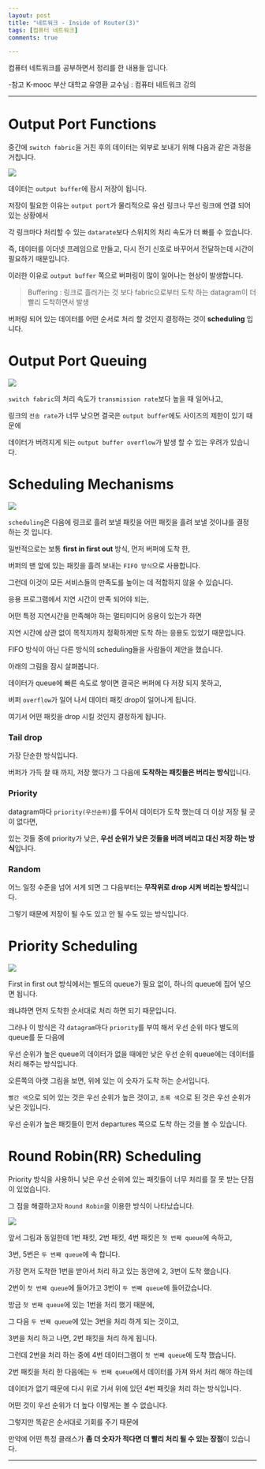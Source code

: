 ```yaml
---
layout: post
title: "네트워크 - Inside of Router(3)"
tags: [컴퓨터 네트워크]
comments: true

---
```


컴퓨터 네트워크를 공부하면서 정리를 한 내용들 입니다.

-참고 K-mooc 부산 대학교 유영환 교수님 : 컴퓨터 네트워크 강의

---

# Output Port Functions

중간에 `switch fabric`을 거친 후의 데이터는 외부로 보내기 위해 다음과 같은 과정을 거칩니다.

<img src="https://raw.githubusercontent.com/junghyun100/junghyun100.github.io/master/images/1211/Output%20port%20Functions.PNG">

데이터는 `output buffer`에 잠시 저장이 됩니다.

저장이 필요한 이유는 `output port`가 물리적으로 유선 링크나 무선 링크에 연결 되어 있는 상황에서

각 링크마다 처리할 수 있는 `datarate`보다 스위치의 처리 속도가 더 빠를 수 있습니다.

즉, 데이터를 이더넷 프레임으로 만들고, 다시 전기 신호로 바꾸어서 전달하는데 시간이 필요하기 때문입니다.

이러한 이유로 `output buffer` 쪽으로 버퍼링이 많이 일어나는 현상이 발생합니다.

> Buffering : 링크로 흘러가는 것 보다 fabric으로부터 도착 하는 datagram이 더 빨리 도착하면서 발생

버퍼링 되어 있는 데이터를 어떤 순서로 처리 할 것인지 결정하는 것이 <strong>scheduling</strong> 입니다.

# Output Port Queuing

<img src="https://raw.githubusercontent.com/junghyun100/junghyun100.github.io/master/images/1211/Output%20port%20queuing.PNG">

`switch fabric`의 처리 속도가 `transmission rate`보다 높을 때 일어나고,

링크의 `전송 rate`가 너무 낮으면 결국은 `output buffer`에도 사이즈의 제한이 있기 때문에
 
데이터가 버려지게 되는 `output buffer overflow`가 발생 할 수 있는 우려가 있습니다.

# Scheduling Mechanisms

<img src="https://raw.githubusercontent.com/junghyun100/junghyun100.github.io/master/images/1211/Scheduling%20Mechanisms.PNG">

`scheduling`은 다음에 링크로 흘려 보낼 패킷을 어떤 패킷을 흘려 보낼 것이냐를 결정 하는 것 입니다.

일반적으로는 보통 <strong>first in first out</strong> 방식, 먼저 버퍼에 도착 한, 

버퍼의 맨 앞에 있는 패킷을 흘려 보내는 `FIFO 방식`으로 사용합니다. 

그런데 이것이 모든 서비스들의 만족도를 높이는 데 적합하지 않을 수 있습니다.

응용 프로그램에서 지연 시간이 만족 되어야 되는, 

어떤 특정 지연시간을 만족해야 하는 멀티미디어 응용이 있는가 하면

지연 시간에 상관 없이 목적지까지 정확하게만 도착 하는 응용도 있었기 때문입니다.

FIFO 방식이 아닌 다른 방식의 scheduling들을 사람들이 제안을 했습니다.

아래의 그림을 잠시 살펴봅니다.

데이터가 queue에 빠른 속도로 쌓이면 결국은 버퍼에 다 저장 되지 못하고,

버퍼 `overflow`가 일어 나서 데이터 패킷 drop이 일어나게 됩니다.

여기서 어떤 패킷을 drop 시킬 것인지 결정하게 됩니다.

### Tail drop 

가장 단순한 방식입니다. 

버퍼가 가득 찰 때 까지, 저장 했다가 그 다음에 <strong>도착하는 패킷들은 버리는 방식</strong>입니다.

### Priority 

datagram마다 `priority(우선순위)`를 두어서 데이터가 도착 했는데 더 이상 저장 될 곳이 없다면,
 
있는 것들 중에 priority가 낮은, <strong>우선 순위가 낮은 것들을 버려 버리고 대신 저장 하는 방식</strong>입니다.

### Random

어느 일정 수준을 넘어 서게 되면 그 다음부터는 <strong>무작위로 drop 시켜 버리는 방식</strong>입니다.

그렇기 때문에 저장이 될 수도 있고 안 될 수도 있는 방식입니다.

# Priority Scheduling

<img src="https://raw.githubusercontent.com/junghyun100/junghyun100.github.io/master/images/1211/Priority%20Scheduling.PNG">

First in first out 방식에서는 별도의 queue가 필요 없이, 하나의 queue에 집어 넣으면 됩니다.

왜냐하면 먼저 도착한 순서대로 처리 하면 되기 때문입니다.

그러나 이 방식은 각 `datagram`마다 `priority`를 부여 해서 우선 순위 마다 별도의 queue를 둔 다음에 

우선 순위가 높은 queue의 데이터가 없을 때에만 낮은 우선 순위 queue에는 데이터를 처리 해주는 방식입니다.

오른쪽의 아랫 그림을 보면, 위에 있는 이 숫자가 도착 하는 순서입니다.

`빨간 색`으로 되어 있는 것은 우선 순위가 높은 것이고, `초록 색`으로 된 것은 우선 순위가 낮은 것입니다. 

우선 순위가 높은 패킷들이 먼저 departures 쪽으로 도착 하는 것을 볼 수 있습니다.

# Round Robin(RR) Scheduling

Priority 방식을 사용하니 낮은 우선 순위에 있는 패킷들이 너무 처리를 잘 못 받는 단점이 있었습니다.

그 점을 해결하고자 `Round Robin`을 이용한 방식이 나타났습니다.

<img src="https://raw.githubusercontent.com/junghyun100/junghyun100.github.io/master/images/1211/Round%20Robin.PNG">

앞서 그림과 동일한데 1번 패킷, 2번 패킷, 4번 패킷은 `첫 번째 queue`에 속하고, 

3번, 5번은 `두 번째 queue`에 속 합니다.

가장 먼저 도착한 1번을 받아서 처리 하고 있는 동안에 2, 3번이 도착 했습니다. 

2번이 `첫 번째 queue`에 들어가고 3번이 `두 번째 queue`에 들어갔습니다.

방금 `첫 번째 queue`에 있는 1번을 처리 했기 때문에, 

그 다음 `두 번째 queue`에 있는 3번을 처리 하게 되는 것이고,

3번을 처리 하고 나면, 2번 패킷을 처리 하게 됩니다. 

그런데 2번을 처리 하는 중에 4번 데이터그램이 `첫 번째 queue`에 도착 했습니다.

2번 패킷을 처리 한 다음에는 `두 번째 queue`에서 데이터를 가져 와서 처리 해야 하는데

데이터가 없기 때문에 다시 위로 가서 위에 있던 4번 패킷을 처리 하는 방식입니다.

어떤 것이 우선 순위가 더 높다 이렇게는 볼 수 없습니다. 

그렇지만 똑같은 순서대로 기회를 주기 때문에

만약에 어떤 특정 클래스가 <strong>좀 더 숫자가 적다면 더 빨리 처리 될 수 있는 장점</strong>이 있습니다.

---
